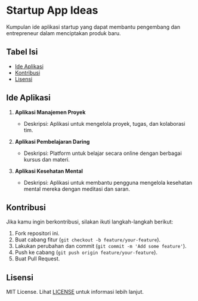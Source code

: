 # Startup App Ideas

Kumpulan ide aplikasi startup yang dapat membantu pengembang dan entrepreneur dalam menciptakan produk baru.

## Tabel Isi

- [Ide Aplikasi](#[ide-aplikasi](https://github.com/yourbee03/Startup-App-Ideas/blob/main/app-ide/HOW-TO.md))
- [Kontribusi](#kontribusi)
- [Lisensi](#lisensi)

## Ide Aplikasi

1. **Aplikasi Manajemen Proyek**
   - Deskripsi: Aplikasi untuk mengelola proyek, tugas, dan kolaborasi tim.
   
2. **Aplikasi Pembelajaran Daring**
   - Deskripsi: Platform untuk belajar secara online dengan berbagai kursus dan materi.
   
3. **Aplikasi Kesehatan Mental**
   - Deskripsi: Aplikasi untuk membantu pengguna mengelola kesehatan mental mereka dengan meditasi dan saran.

## Kontribusi

Jika kamu ingin berkontribusi, silakan ikuti langkah-langkah berikut:

1. Fork repositori ini.
2. Buat cabang fitur (`git checkout -b feature/your-feature`).
3. Lakukan perubahan dan commit (`git commit -m 'Add some feature'`).
4. Push ke cabang (`git push origin feature/your-feature`).
5. Buat Pull Request.

## Lisensi

MIT License. Lihat [LICENSE](LICENSE) untuk informasi lebih lanjut.

